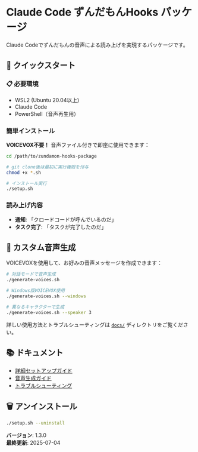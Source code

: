 # Claude Code ずんだもんHooks パッケージ

Claude Codeでずんだもんの音声による読み上げを実現するパッケージです。

## 🚀 クイックスタート

### 📋 必要環境

- WSL2 (Ubuntu 20.04以上)
- Claude Code
- PowerShell（音声再生用）

### 簡単インストール

**VOICEVOX不要！** 音声ファイル付きで即座に使用できます：

```bash
cd /path/to/zundamon-hooks-package

# git clone後は最初に実行権限を付与
chmod +x *.sh

# インストール実行
./setup.sh
```

### 読み上げ内容

- **通知**: 「クロードコードが呼んでいるのだ」
- **タスク完了**: 「タスクが完了したのだ」

## 🎤 カスタム音声生成

VOICEVOXを使用して、お好みの音声メッセージを作成できます：

```bash
# 対話モードで音声生成
./generate-voices.sh

# Windows版VOICEVOX使用
./generate-voices.sh --windows

# 異なるキャラクターで生成
./generate-voices.sh --speaker 3
```

詳しい使用方法とトラブルシューティングは [`docs/`](./docs/) ディレクトリをご覧ください。

## 📚 ドキュメント

- [詳細セットアップガイド](./docs/setup-guide.md)
- [音声生成ガイド](./docs/voice-generator-guide.md)
- [トラブルシューティング](./docs/troubleshooting.md)

## 🗑️ アンインストール

```bash
./setup.sh --uninstall
```

**バージョン**: 1.3.0  
**最終更新**: 2025-07-04